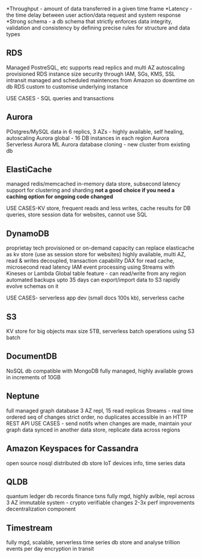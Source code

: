 *Throughput - amount of data transferred in a given time frame
*Latency - the time delay between user action/data request and system response
*Strong schema - a db schema that strictly enforces data integrity, validation and consistency by defining precise rules for structure and data types

## RDS
Managed PostreSQL, etc
supports read replics and multi AZ
autoscaling
provisioned RDS instance size
security through IAM, SGs, KMS, SSL intransit
managed and scheduled maintences from Amazon so downtime on db
RDS custom to customise underlying instance

USE CASES - SQL queries and transactions

## Aurora
POstgres/MySQL
data in 6 replics, 3 AZs - highly available, self healing, autoscaling
Aurora global - 16 DB instances in each region
Aurora Serverless
Aurora ML
Aurora database cloning - new cluster from existing db

## ElastiCache
managed redis/memcached
in-memory data store, subsecond latency
support for clustering and sharding
**not a good choice if you need a caching option for ongoing code changed**

USE CASES-KV store, frequent reads and less writes, cache results for DB queries, store session data for websites, cannot use SQL

## DynamoDB
proprietay tech
provisioned or on-demand capacity
can replace elasticache as kv store (use as session store for websites)
highly available, multi AZ, read & writes decoupled, transaction capability
DAX for read cache, microsecond read latency
IAM
event processing using Streams with Kineses or Lambda
Global table feature - can read/write from any region
automated backups upto 35 days
can export/import data to S3
rapidly evolve schemas on it

USE CASES- serverless app dev (small docs 100s kb), serverless cache

## S3
KV store for big objects
max size 5TB, serverless
batch operations using S3 batch

## DocumentDB
NoSQL db
compatible with MongoDB
fully managed, highly available
grows in increments of 10GB

## Neptune
full managed graph database
3 AZ repl, 15 read replicas
Streams - real time ordered seq of changes 
strict order, no duplicates
accessible in an HTTP REST API
USE CASES - send notifs when changes are made, maintain your graph data synced in another data store, replicate data across regions

## Amazon Keyspaces for Cassandra
open source nosql distributed db
store IoT devices info, time series data

## QLDB
quantum ledger db
records finance txns
fully mgd, highly avlble, repl across 3 AZ
immutable system - crypto verifiable changes
2-3x perf improvements
decentralization component

## Timestream
fully mgd, scalable, serverless time series db
store and analyse trillion events per day
encryption in transit
